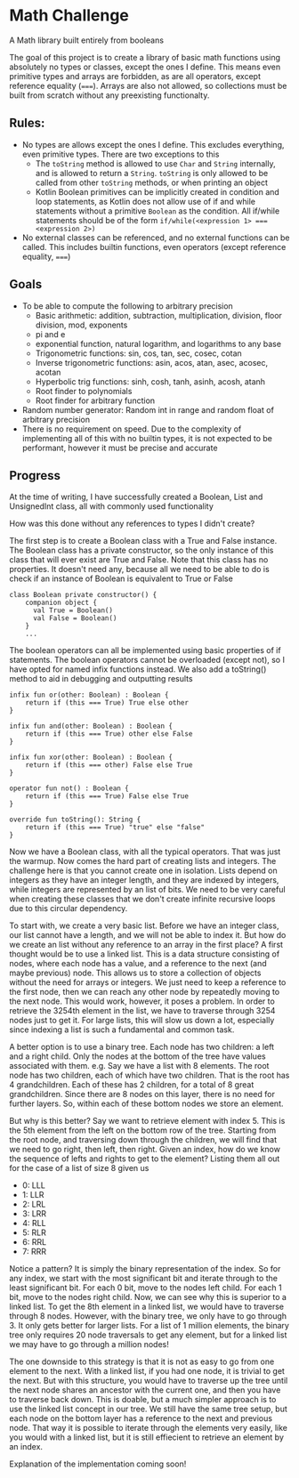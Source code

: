 # Math Challenge
A Math library built entirely from booleans

The goal of this project is to create a library of basic math functions using absolutely no types or classes, except the ones I define. 
This means even primitive types and arrays are forbidden, as are all operators, except reference equality (`===`). Arrays are also not allowed, 
so collections must be built from scratch without any preexisting functionalty.

## Rules:
  - No types are allows except the ones I define. This excludes everything, even primitive types. There are two exceptions to this 
    - The `toString` method is allowed to use `Char` and `String` internally, and is allowed to return a `String`. `toString` is only allowed to 
    be called from other `toString` methods, or when printing an object
    - Kotlin Boolean primitives can be implicitly created in condition and loop statements, as Kotlin does not allow use of if and while statements 
    without a primitive `Boolean` as the condition. All if/while statements should be of the form `if/while(<expression 1> === <expression 2>)`
  - No external classes can be referenced, and no external functions can be called. This includes builtin functions, even operators 
  (except reference equality, `===`)

## Goals
  - To be able to compute the following to arbitrary precision
    - Basic arithmetic: addition, subtraction, multiplication, division, floor division, mod, exponents
    - pi and e
    - exponential function, natural logarithm, and logarithms to any base
    - Trigonometric functions: sin, cos, tan, sec, cosec, cotan
    - Inverse trigonometric functions: asin, acos, atan, asec, acosec, acotan
    - Hyperbolic trig functions: sinh, cosh, tanh, asinh, acosh, atanh
    - Root finder to polynomials
    - Root finder for arbitrary function
  - Random number generator: Random int in range and random float of arbitrary precision
  - There is no requirement on speed. Due to the complexity of implementing all of this with no builtin types, it is not expected to be
  performant, however it must be precise and accurate

## Progress
At the time of writing, I have successfully created a Boolean, List and UnsignedInt class, all with commonly used functionality

How was this done without any references to types I didn't create?

The first step is to create a Boolean class with a True and False instance. The Boolean class has a private constructor, so the only instance of this class that will ever exist are True and False. Note that this class has no properties. It doesn't need any, because all we need to be able to do is check if an instance of Boolean is equivalent to True or False

    class Boolean private constructor() {
        companion object {
          val True = Boolean()
          val False = Boolean()
        }
        ...

The boolean operators can all be implemented using basic properties of if statements. The boolean operators cannot be overloaded (except not), so I have opted for named infix functions instead. We also add a toString() method to aid in debugging and outputting results

    infix fun or(other: Boolean) : Boolean {
        return if (this === True) True else other
    }

    infix fun and(other: Boolean) : Boolean {
        return if (this === True) other else False
    }

    infix fun xor(other: Boolean) : Boolean {
        return if (this === other) False else True
    }

    operator fun not() : Boolean {
        return if (this === True) False else True
    }

    override fun toString(): String {
        return if (this === True) "true" else "false"
    }

Now we have a Boolean class, with all the typical operators. That was just the warmup. Now comes the hard part of creating lists and integers. The challenge here is that you cannot create one in isolation. Lists depend on integers as they have an integer length, and they are indexed by integers, while integers are represented by an list of bits. We need to be very careful when creating these classes that we don't create infinite recursive loops due to this circular dependency.

To start with, we create a very basic list. Before we have an integer class, our list cannot have a length, and we will not be able to index it. But how do we create an list without any reference to an array in the first place? A first thought would be to use a linked list. This is a data structure consisting of nodes, where each node has a value, and a reference to the next (and maybe previous) node. This allows us to store a collection of objects without the need for arrays or integers. We just need to keep a reference to the first node, then we can reach any other node by repeatedly moving to the next node. This would work, however, it poses a problem. In order to retrieve the 3254th element in the list, we have to traverse through 3254 nodes just to get it. For large lists, this will slow us down a lot, especially since indexing a list is such a fundamental and common task.

A better option is to use a binary tree. Each node has two children: a left and a right child. Only the nodes at the bottom of the tree have values associated with them. e.g. Say we have a list with 8 elements. The root node has two children, each of which have two children. That is the root has 4 grandchildren. Each of these has 2 children, for a total of 8 great grandchildren. Since there are 8 nodes on this layer, there is no need for further layers. So, within each of these bottom nodes we store an element. 

But why is this better? Say we want to retrieve element with index 5. This is the 5th element from the left on the bottom row of the tree. Starting from the root node, and traversing down through the children, we will find that we need to go right, then left, then right. Given an index, how do we know the sequence of lefts and rights to get to the element? Listing them all out for the case of a list of size 8 given us
- 0: LLL
- 1: LLR
- 2: LRL
- 3: LRR
- 4: RLL
- 5: RLR
- 6: RRL
- 7: RRR

Notice a pattern? It is simply the binary representation of the index. So for any index, we start with the most significant bit and iterate through to the least significant bit. For each 0 bit, move to the nodes left child. For each 1 bit, move to the nodes right child. Now, we can see why this is superior to a linked list. To get the 8th element in a linked list, we would have to traverse through 8 nodes. However, with the binary tree, we only have to go through 3. It only gets better for larger lists. For a list of 1 million elements, the binary tree only requires 20 node traversals to get any element, but for a linked list we may have to go through a million nodes! 

The one downside to this strategy is that it is not as easy to go from one element to the next. With a linked list, if you had one node, it is trivial to get the next. But with this structure, you would have to traverse up the tree until the next node shares an ancestor with the current one, and then you have to traverse back down. This is doable, but a much simpler approach is to use the linked list concept in our tree. We still have the same tree setup, but each node on the bottom layer has a reference to the next and previous node. That way it is possible to iterate through the elements very easily, like you would with a linked list, but it is still effiecient to retrieve an element by an index.

Explanation of the implementation coming soon!
